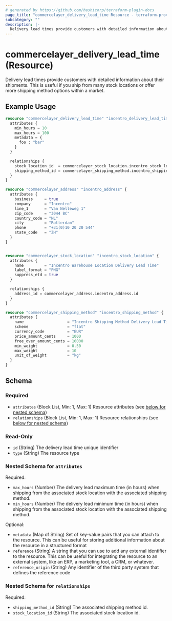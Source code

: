 ```yaml
---
# generated by https://github.com/hashicorp/terraform-plugin-docs
page_title: "commercelayer_delivery_lead_time Resource - terraform-provider-commercelayer"
subcategory: ""
description: |-
  Delivery lead times provide customers with detailed information about their shipments. This is useful if you ship from many stock locations or offer more shipping method options within a market.
---
```


# commercelayer_delivery_lead_time (Resource)

Delivery lead times provide customers with detailed information about their shipments. This is useful if you ship from many stock locations or offer more shipping method options within a market.

## Example Usage

```terraform
resource "commercelayer_delivery_lead_time" "incentro_delivery_lead_time" {
  attributes {
    min_hours = 10
    max_hours = 100
    metadata = {
      foo : "bar"
    }
  }

  relationships {
    stock_location_id  = commercelayer_stock_location.incentro_stock_location.id
    shipping_method_id = commercelayer_shipping_method.incentro_shipping_method.id
  }
}

resource "commercelayer_address" "incentro_address" {
  attributes {
    business     = true
    company      = "Incentro"
    line_1       = "Van Nelleweg 1"
    zip_code     = "3044 BC"
    country_code = "NL"
    city         = "Rotterdam"
    phone        = "+31(0)10 20 20 544"
    state_code   = "ZH"
  }
}


resource "commercelayer_stock_location" "incentro_stock_location" {
  attributes {
    name         = "Incentro Warehouse Location Delivery Lead Time"
    label_format = "PNG"
    suppress_etd = true
  }

  relationships {
    address_id = commercelayer_address.incentro_address.id
  }
}

resource "commercelayer_shipping_method" "incentro_shipping_method" {
  attributes {
    name                   = "Incentro Shipping Method Delivery Lead Time"
    scheme                 = "flat"
    currency_code          = "EUR"
    price_amount_cents     = 1000
    free_over_amount_cents = 10000
    min_weight             = 0.50
    max_weight             = 10
    unit_of_weight         = "kg"
  }
}
```

<!-- schema generated by tfplugindocs -->
## Schema

### Required

- `attributes` (Block List, Min: 1, Max: 1) Resource attributes (see [below for nested schema](#nestedblock--attributes))
- `relationships` (Block List, Min: 1, Max: 1) Resource relationships (see [below for nested schema](#nestedblock--relationships))

### Read-Only

- `id` (String) The delivery lead time unique identifier
- `type` (String) The resource type

<a id="nestedblock--attributes"></a>
### Nested Schema for `attributes`

Required:

- `max_hours` (Number) The delivery lead maximum time (in hours) when shipping from the associated stock location with the associated shipping method.
- `min_hours` (Number) The delivery lead minimum time (in hours) when shipping from the associated stock location with the associated shipping method.

Optional:

- `metadata` (Map of String) Set of key-value pairs that you can attach to the resource. This can be useful for storing additional information about the resource in a structured format
- `reference` (String) A string that you can use to add any external identifier to the resource. This can be useful for integrating the resource to an external system, like an ERP, a marketing tool, a CRM, or whatever.
- `reference_origin` (String) Any identifier of the third party system that defines the reference code


<a id="nestedblock--relationships"></a>
### Nested Schema for `relationships`

Required:

- `shipping_method_id` (String) The associated shipping method id.
- `stock_location_id` (String) The associated stock location id.
